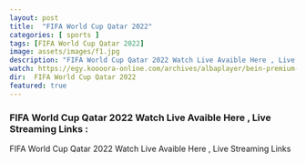 ```yaml
---
layout: post
title:  "FIFA World Cup Qatar 2022"
categories: [ sports ]
tags: [FIFA World Cup Qatar 2022]
image: assets/images/f1.jpg
description: "FIFA World Cup Qatar 2022 Watch Live Avaible Here , Live Streaming Links "
watch: https://egy.koooora-online.com/archives/albaplayer/bein-premium-1hd?serv=5
dir:  FIFA World Cup Qatar 2022
featured: true
---
```


### FIFA World Cup Qatar 2022 Watch Live Avaible Here , Live Streaming Links :
FIFA World Cup Qatar 2022 Watch Live Avaible Here , Live Streaming Links 

